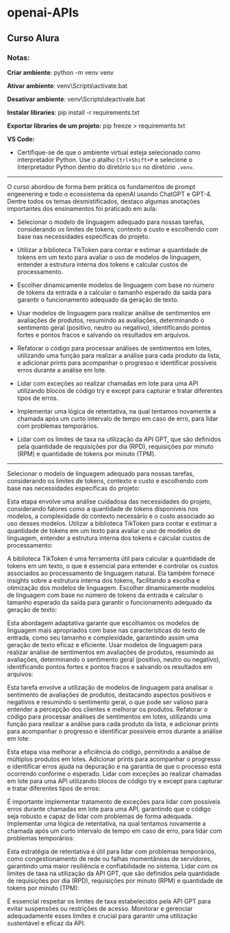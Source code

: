 # openai-APIs

## Curso Alura


### Notas:

**Criar ambiente**: python -m venv venv

**Ativar ambiente**: venv\Scripts\activate.bat

**Desativar ambiente**: venv\Scripts\deactivate.bat

**Instalar libraries**: pip install -r requirements.txt

**Exportar libraries de um projeto:** pip freeze > requirements.txt 

**VS Code:** 
- Certifique-se de que o ambiente virtual esteja selecionado como interpretador Python. Use o atalho `Ctrl+Shift+P` e selecione o Interpretador Python dentro do diretório `bin` no diretório `.venv`.


---

O curso abordou de forma bem prática os fundamentos de prompt engeenering e todo o ecossistema da openAI usando ChatGPT e GPT-4. Dentre todos os temas desmistificados, destaco algumas anotações importantes dos ensinamentos foi praticado em aula:

* Selecionar o modelo de linguagem adequado para nossas tarefas, considerando os limites de tokens, contexto e custo e escolhendo com base nas necessidades específicas do projeto.

* Utilizar a biblioteca TikToken para contar e estimar a quantidade de tokens em um texto para avaliar o uso de modelos de linguagem, entender a estrutura interna dos tokens e calcular custos de processamento.

* Escolher dinamicamente modelos de linguagem com base no número de tokens da entrada e a calcular o tamanho esperado da saída para garantir o funcionamento adequado da geração de texto.

* Usar modelos de linguagem para realizar análise de sentimentos em avaliações de produtos, resumindo as avaliações, determinando o sentimento geral (positivo, neutro ou negativo), identificando pontos fortes e pontos fracos e salvando os resultados em arquivos.

* Refatorar o código para processar análises de sentimentos em lotes, utilizando uma função para realizar a análise para cada produto da lista, e adicionar prints para acompanhar o progresso e identificar possíveis erros durante a análise em lote.

* Lidar com exceções ao realizar chamadas em lote para uma API utilizando blocos de código try e except para capturar e tratar diferentes tipos de erros.

* Implementar uma lógica de retentativa, na qual tentamos novamente a chamada após um curto intervalo de tempo em caso de erro, para lidar com problemas temporários.

* Lidar com os limites de taxa na utilização da API GPT, que são definidos pela quantidade de requisições por dia (RPD), requisições por minuto (RPM) e quantidade de tokens por minuto (TPM).


---


Selecionar o modelo de linguagem adequado para nossas tarefas, considerando os limites de tokens, contexto e custo e escolhendo com base nas necessidades específicas do projeto:

Esta etapa envolve uma análise cuidadosa das necessidades do projeto, considerando fatores como a quantidade de tokens disponíveis nos modelos, a complexidade do contexto necessário e o custo associado ao uso desses modelos.
Utilizar a biblioteca TikToken para contar e estimar a quantidade de tokens em um texto para avaliar o uso de modelos de linguagem, entender a estrutura interna dos tokens e calcular custos de processamento:

A biblioteca TikToken é uma ferramenta útil para calcular a quantidade de tokens em um texto, o que é essencial para entender e controlar os custos associados ao processamento de linguagem natural. Ela também fornece insights sobre a estrutura interna dos tokens, facilitando a escolha e otimização dos modelos de linguagem.
Escolher dinamicamente modelos de linguagem com base no número de tokens da entrada e calcular o tamanho esperado da saída para garantir o funcionamento adequado da geração de texto:

Esta abordagem adaptativa garante que escolhamos os modelos de linguagem mais apropriados com base nas características do texto de entrada, como seu tamanho e complexidade, garantindo assim uma geração de texto eficaz e eficiente.
Usar modelos de linguagem para realizar análise de sentimentos em avaliações de produtos, resumindo as avaliações, determinando o sentimento geral (positivo, neutro ou negativo), identificando pontos fortes e pontos fracos e salvando os resultados em arquivos:

Esta tarefa envolve a utilização de modelos de linguagem para analisar o sentimento de avaliações de produtos, destacando aspectos positivos e negativos e resumindo o sentimento geral, o que pode ser valioso para entender a percepção dos clientes e melhorar os produtos.
Refatorar o código para processar análises de sentimentos em lotes, utilizando uma função para realizar a análise para cada produto da lista, e adicionar prints para acompanhar o progresso e identificar possíveis erros durante a análise em lote:

Esta etapa visa melhorar a eficiência do código, permitindo a análise de múltiplos produtos em lotes. Adicionar prints para acompanhar o progresso e identificar erros ajuda na depuração e na garantia de que o processo está ocorrendo conforme o esperado.
Lidar com exceções ao realizar chamadas em lote para uma API utilizando blocos de código try e except para capturar e tratar diferentes tipos de erros:

É importante implementar tratamento de exceções para lidar com possíveis erros durante chamadas em lote para uma API, garantindo que o código seja robusto e capaz de lidar com problemas de forma adequada.
Implementar uma lógica de retentativa, na qual tentamos novamente a chamada após um curto intervalo de tempo em caso de erro, para lidar com problemas temporários:

Esta estratégia de retentativa é útil para lidar com problemas temporários, como congestionamento de rede ou falhas momentâneas de servidores, garantindo uma maior resiliência e confiabilidade no sistema.
Lidar com os limites de taxa na utilização da API GPT, que são definidos pela quantidade de requisições por dia (RPD), requisições por minuto (RPM) e quantidade de tokens por minuto (TPM):

É essencial respeitar os limites de taxa estabelecidos pela API GPT para evitar suspensões ou restrições de acesso. Monitorar e gerenciar adequadamente esses limites é crucial para garantir uma utilização sustentável e eficaz da API.